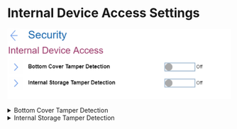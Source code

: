 # Internal Device Access Settings #
![](./img/internaldeviceaccess.png)

<details><summary>Bottom Cover Tamper Detection</summary>

One of 2 Possible options:

1.	On – enables the tamper detection. If detected, Supervisor Password is required to boot the system.
2.	**Off** – disables the tamper detection. Default.

?>  Bottom Cover Tamper Detection will not take effect unless Supervisor Password is enabled.

| WMI Setting name | Values | Locked by SVP | AMD/Intel |
|:---|:---|:---|:---|
| BottomCoverTamperDetected | Disable, Enable | Yes | Both |

</details>

<details><summary>Internal Storage Tamper Detection</summary>

Enabling Internal Storage Tamper Detection detects removal of any fixed or removable Internal storage while the system is in sleep state (S3). If a storage device is removed while the system is in S3 state, the system will shutdown when woken from S3.

!> Unsaved data will be lost.

One of 2 Possible options:

1.	On – enables detecting removal of any fixed or removable Internal storage while the system is in sleep state (S3). If a storage is removed while the system is in S3 state, the system will shutdown when woken from S3. Unsaved data will be lost.
2.	**Off** – disables the tamper detection. Default.

| WMI Setting name | Values | Locked by SVP | AMD/Intel |
|:---|:---|:---|:---|
| InternalStorageTamper | Disable, Enable | Yes | Both |

</details>
